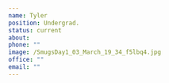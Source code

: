 ```yaml
---
name: Tyler
position: Undergrad.
status: current
about:
phone: ""
image: /SmugsDay1_03_March_19_34_f5lbq4.jpg
office: ""
email: ""
---
```

